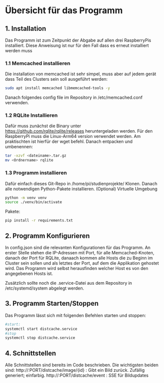 # Übersicht für das Programm
## 1. Installation
Das Programm ist zum Zeitpunkt der Abgabe auf allen drei RaspberryPis installiert. Diese Anweisung ist nur für den Fall dass es erneut installiert werden muss
### 1.1 Memcached installieren
Die installation von memcached ist sehr simpel, muss aber auf jedem gerät dass Teil des Clusters sein soll ausgeführt werden:
```bash
sudo apt install memcached libmemcached-tools -y
```
Danach folgendes config file im Repository in /etc/memcached.conf verwenden.

### 1.2 RQLite Installieren
Dafür muss zunächst die Binary unter https://github.com/rqlite/rqlite/releases heruntergeladen werden. Für den RaspberryPi muss die Linux-Arm64 version verwendet werden.
Am praktischten ist hierfür der wget befehl.
Danach entpacken und umbenennen:
```bash
tar -xzvf <dateiname>.tar.gz
mv <Ordnername> rqlite
```

### 1.3 Programm installieren
Dafür einfach dieses Git-Repo in /home/pi/studienprojekte/ Klonen. 
Danach alle notwendigen Python-Pakete installieren. 
(Optional) Virtuelle Umgebung
```bash
python -m venv venv
source ./venv/bin/activate
```
Pakete:
```bash
pip install -r requirements.txt
```

## 2. Programm Konfigurieren
In config.json sind die relevanten Konfigurationen für das Programm. An erster Stelle stehen die IP-Adressen mit Port, für alle Memcached-Knoten, danach der Port für RQLite, 
danaach kommen alle Hosts die zu Beginn im Cluster sein sollen und als letztes der Port,
auf dem die Applikation gehostet wird. Das Programm wird selbst herausfinden welcher Host es von den angegebenen Hosts ist.

Zusätzlich sollte noch die .service-Datei aus dem Repository in /etc/systemd/system abgelegt werden.

## 3. Programm Starten/Stoppen
Das Programm lässt sich mit folgenden Befehlen starten und stoppen:
```bash
#start:
systemctl start distcache.service
#stop
systemctl stop distcache.service
```

## 4. Schnittstellen
Alle Schnittstellen sind bereits im Code beschrieben. Die wichtigsten beiden sind:
http://<IP>:PORT/distcache/image/{id} : Gibt ein Bild zurück. Zufällig generiert; einfarbig.
http://<IP>:PORT/distcache/event : SSE für Bildupdates


